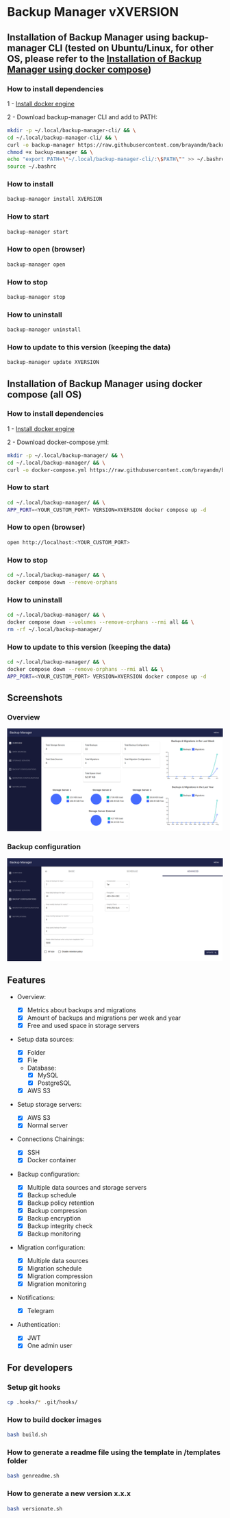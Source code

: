 # Backup Manager vXVERSION

## Installation of Backup Manager using backup-manager CLI (tested on Ubuntu/Linux, for other OS, please refer to the [Installation of Backup Manager using docker compose](#installation-of-backup-manager-using-docker-compose-all-os))

### How to install dependencies

1 - [Install docker engine](https://docs.docker.com/engine/install/)

2 - Download backup-manager CLI and add to PATH:

```bash
mkdir -p ~/.local/backup-manager-cli/ && \
cd ~/.local/backup-manager-cli/ && \
curl -o backup-manager https://raw.githubusercontent.com/brayandm/backup-manager/XVERSION/backup-manager.sh && \
chmod +x backup-manager && \
echo "export PATH=\"~/.local/backup-manager-cli/:\$PATH\"" >> ~/.bashrc && \
source ~/.bashrc
```

### How to install

```bash
backup-manager install XVERSION
```

### How to start

```bash
backup-manager start
```

### How to open (browser)

```bash
backup-manager open
```

### How to stop

```bash
backup-manager stop
```

### How to uninstall

```bash
backup-manager uninstall
```

### How to update to this version (keeping the data)

```bash
backup-manager update XVERSION
```

## Installation of Backup Manager using docker compose (all OS)

### How to install dependencies

1 - [Install docker engine](https://docs.docker.com/engine/install/)

2 - Download docker-compose.yml:

```bash
mkdir -p ~/.local/backup-manager/ && \
cd ~/.local/backup-manager/ && \
curl -o docker-compose.yml https://raw.githubusercontent.com/brayandm/backup-manager/XVERSION/docker-compose.yml
```

### How to start

```bash
cd ~/.local/backup-manager/ && \
APP_PORT=<YOUR_CUSTOM_PORT> VERSION=XVERSION docker compose up -d
```

### How to open (browser)

```bash
open http://localhost:<YOUR_CUSTOM_PORT>
```

### How to stop

```bash
cd ~/.local/backup-manager/ && \
docker compose down --remove-orphans
```

### How to uninstall

```bash
cd ~/.local/backup-manager/ && \
docker compose down --volumes --remove-orphans --rmi all && \
rm -rf ~/.local/backup-manager/
```

### How to update to this version (keeping the data)

```bash
cd ~/.local/backup-manager/ && \
docker compose down --remove-orphans --rmi all && \
APP_PORT=<YOUR_CUSTOM_PORT> VERSION=XVERSION docker compose up -d
```

## Screenshots

### Overview

![App Overview](images/app-overview.png)

### Backup configuration

![Backup Configuration](images/app-backup-configuration.png)

## Features

-   Overview:

    -   [x] Metrics about backups and migrations
    -   [x] Amount of backups and migrations per week and year
    -   [x] Free and used space in storage servers

-   Setup data sources:
    -   [x] Folder
    -   [x] File
    -   Database:
        -   [x] MySQL
        -   [x] PostgreSQL
    -   [x] AWS S3
-   Setup storage servers:
    -   [x] AWS S3
    -   [x] Normal server
-   Connections Chainings:
    -   [x] SSH
    -   [x] Docker container
-   Backup configuration:
    -   [x] Multiple data sources and storage servers
    -   [x] Backup schedule
    -   [x] Backup policy retention
    -   [x] Backup compression
    -   [x] Backup encryption
    -   [x] Backup integrity check
    -   [x] Backup monitoring
-   Migration configuration:
    -   [x] Multiple data sources
    -   [x] Migration schedule
    -   [x] Migration compression
    -   [x] Migration monitoring
-   Notifications:
    -   [x] Telegram
-   Authentication:
    -   [x] JWT
    -   [x] One admin user

## For developers

### Setup git hooks

```bash
cp .hooks/* .git/hooks/
```

### How to build docker images

```bash
bash build.sh
```

### How to generate a readme file using the template in /templates folder

```bash
bash genreadme.sh
```

### How to generate a new version x.x.x

```bash
bash versionate.sh
```
